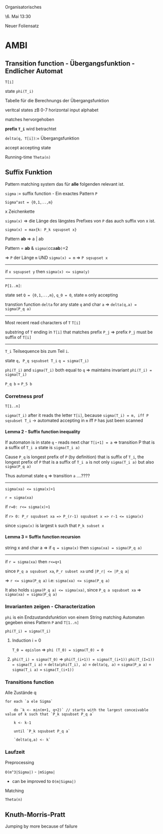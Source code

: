 Organisatorisches

\6. Mai 13:30

Neuer Foliensatz

# AMBI

## Transition function - Übergangsfunktion - Endlicher Automat

`T[i]`

state `phi(T_i)`

Tabelle für die Berechnungs der Übergangsfunktion

veritcal states zB 0-7
horizontal input alphabet

matches hervorgehoben

**prefix `T_i`** wird betrachtet

`delta(q, T[i])`:= Übergangsfunktion

accept accepting state

Running-time `Theta(n)`

## Suffix Funktion

Pattern matching system das für **alle** folgenden relevant ist.

`sigma` := suffix function - Ein exactes Pattern `P`

`Sigma^ast = {0,1,..,m}`

x Zeichenkette

`sigma(x)` => die Länge des längstes Prefixes von `P` das auch suffix von x ist.

`sigma(x) = max{k: P_k sqsupset x}`

Pattern **ab** => a | ab

Pattern = **ab** & `sigma(`cca**ab**`)`=2

=> `P` der Länge `m` UND `sigma(x) = m` => `P sqsupset x`

------------------

if `x sqsupset y` then `sigma(x) <= sigma(y)`

---------

`P[1..m]`:

state set `Q = {0,1,..,m}`, `q_0 = 0`, state `m` only accepting

transtion function `delta` for any state `q` and char `a` => `delta(q,a) = sigma(P_q a)`

--------------

Most recent read characters of `T` `T[i]`

substring of `T` ending in `T[i]` that matches prefix `P_j` => prefix `P_j` must be suffix of `T[i]`

---------------------

`T_i` Teilsequence bis zum Teil `i`.

state `q, P_q sqsubset T_i` `q = sigma(T_i)`

`phi(T_i)` and `sigma(T_i)` both equal to `q` => maintains invariant `phi(T_i) = sigma(T_i)`

`P_q b` = `P_5 b`

### Corretness prof

`T[1..n]`

`sigma(T_i)` after it reads the letter `T[i]`, because `sigma(T_i) = m, iff P sqsubset T_i` -> automated accepting in `m` iff `P` has just been scanned

#### Lemma 2 - Suffix function inequality

If automaton is in state `q` - reads next char `T[i+1] = a` => transition P that is a suffix of `T_i a` state is `sigma(T_i a)`

Cause `P_q` is longest prefix of `P` (by definition) that is suffix of `T_i`, the longest prefix of `P` that is a suffix of `T_i a` is not only `sigma(T_i a)` but also `sigma(P_q a)`

Thus automat state `q` => transition `a` ....????

------------------

`sigma(xa) <= sigma(x)+1`

`r = sigma(xa)`

if `r=0: r<= sigma(x)+1`

if `r> 0: P_r sqsubset xa => P_(r-1) sqsubset x => r-1 <= sigma(x)`

since `sigma(x)` is largest `k` such that `P_k subset x`

#### Lemma 3 = Suffix function recursion

string x and char a => if `q = sigma(x)` then `sigma(xa) = sigma(P_q a)`

-------------

if `r = sigma(xa)` then `r<=q+1`

since `P_q a sqsubset xa`, `P_r subset xa` und `|P_r| <= |P_q a|`

=> `r <= sigma(P_q a)` i.e: `sigma(xa) <= sigma(P_q a)`

It also holds `sigma(P_q a) <= sigma(xa)`, since `P_q a sqsubset xa` => `sigma(xa) = sigma(P_q a)`

### Invarianten zeigen - Characterization

`phi` is ein Endzustandsfunktion von einem String matching Automaten gegeben eines Pattern `P` and `T[1..n]`

`phi(T_i) = sigma(T_i)`

1. Induction i = 0

    `T_0 = epislon` => `phi (T_0) = sigma(T_0) = 0`

2. `phi(T_i) = sigma(T_0)` => `phi(T_(i+1)) = sigma(T_(i+1))`
    `phi(T_(I=1)) = sigma(T_i a)`
    = `delta(phi(T_i), a)`
    = `delta(q, a)`
    = `sigma(P_a a)`
    = `sigma(T_i a)`
    = `sigma(T_(i+1))`

### Transitions function

Alle Zustände q

    for each `a ele Sigma`

        do `k <- min(m+1, q+2)` // starts with the largest conceivable value of k such that `P_k sqsubset P_q a`

        k <- k-1

        until `P_k sqsubset P_q a`

        `delta(q,a) <- k`

### Laufzeit

Preprocessing

`O(m^3|Sigma|)` - `|mSigma|`

- can be improved to `O(m|Sigma|)`

Matching

`Theta(n)`

## Knuth-Morris-Pratt

Jumping by more because of failure